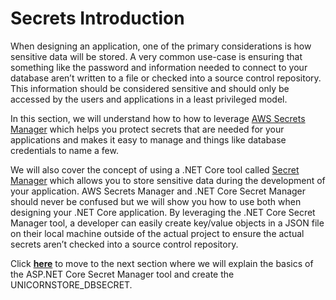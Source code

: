 # Secrets Introduction

When designing an application, one of the primary considerations is how sensitive data will be stored. A very common use-case is ensuring that something like the password and information needed to connect to your database aren’t written to a file or checked into a source control repository. This information should be considered sensitive and should only be accessed by the users and applications in a least privileged model. 

In this section, we will understand how to how to leverage [AWS Secrets Manager](https://aws.amazon.com/secrets-manager/) which helps you protect secrets that are needed for your applications and makes it easy to manage and things like database credentials to name a few. 

We will also cover the concept of using a .NET Core tool called [Secret Manager](https://docs.microsoft.com/en-us/aspnet/core/security/app-secrets?view=aspnetcore-3.0&tabs=windows) which allows you to store sensitive data during the development of your application. AWS Secrets Manager and .NET Core Secret Manager should never be confused but we will show you how to use both when designing your .NET Core application. By leveraging the .NET Core Secret Manager tool, a developer can easily create key/value objects in a JSON file on their local machine outside of the actual project to ensure the actual secrets aren’t checked into a source control repository.

Click [**here**](/content/secrets/secrets.md) to move to the next section where we will explain the basics of the ASP.NET Core Secret Manager tool and create the UNICORNSTORE_DBSECRET.

